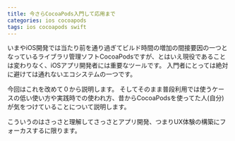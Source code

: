 ```yaml
---
title: 今さらCocoaPods入門して応用まで
categories: ios cocoapods
tags: ios cocoapods swift
---
```

いまやiOS開発では当たり前を通り過ぎてビルド時間の増加の間接要因の一つとなっているライブラリ管理ソフトCocoaPodsですが、とはいえ現役であることは変わりなく、iOSアプリ開発者には重要なツールです。
入門者にとっては絶対に避けては通れないエコシステムの一つです。

今回はこれを改めて０から説明します。
そしてそのまま普段利用では使うケースの低い使い方や実践時での使われ方、昔からCocoaPodsを使ってた人(自分)が気をつけていることについて説明します。

こういうのはさっさと理解してさっさとアプリ開発、つまりUX体験の構築にフォーカスするに限ります。
